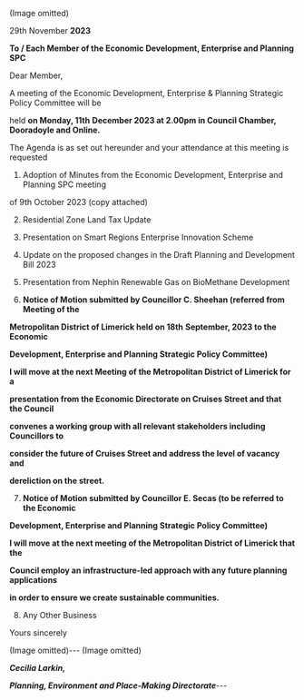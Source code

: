 (Image omitted)

29th November **2023**

**To / Each Member of the Economic Development, Enterprise and Planning SPC**

Dear Member,

A meeting of the Economic Development, Enterprise & Planning Strategic Policy Committee will be

held **on Monday, 11th** **December 2023 at 2.00pm in Council Chamber, Dooradoyle and Online.**

The Agenda is as set out hereunder and your attendance at this meeting is requested

1. Adoption of Minutes from the Economic Development, Enterprise and Planning SPC meeting

of 9th October 2023 (copy attached)

2. Residential Zone Land Tax Update

3. Presentation on Smart Regions Enterprise Innovation Scheme

4. Update on the proposed changes in the Draft Planning and Development Bill 2023

5. Presentation from Nephin Renewable Gas on BioMethane Development

6. **Notice of Motion submitted by Councillor C. Sheehan (referred from Meeting of the**

**Metropolitan District of Limerick held on 18th** **September, 2023 to the Economic**

**Development, Enterprise and Planning Strategic Policy Committee)**

**I will move at the next Meeting of the Metropolitan District of Limerick for a**

**presentation from the Economic Directorate on Cruises Street and that the Council**

**convenes a working group with all relevant stakeholders including Councillors to**

**consider the future of Cruises Street and address the level of vacancy and**

**dereliction on the street.**

7. **Notice of Motion submitted by Councillor E. Secas (to be referred to the Economic**

**Development, Enterprise and Planning Strategic Policy Committee)**

**I will move at the next meeting of the Metropolitan District of Limerick that the**

**Council employ an infrastructure-led approach with any future planning applications**

**in order to ensure we create sustainable communities.**

8. Any Other Business

Yours sincerely

(Image omitted)---
(Image omitted)

***Cecilia Larkin,***

***Planning, Environment and Place-Making Directorate***---
